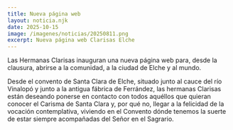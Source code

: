 ```yaml
---
title: Nueva página web
layout: noticia.njk
date: 2025-10-15
image: /imagenes/noticias/20250811.png
excerpt: Nueva página web Clarisas Elche
---
```


Las Hermanas Clarisas inauguran una nueva página web para, desde la clausura, abrirse a la comunidad, a la ciudad de Elche y al mundo.

Desde el convento de Santa Clara de Elche, situado junto al cauce del río Vinalopó y junto a la antigua fábrica de Ferrández, las hermanas Clarisas están deseando ponerse en contacto con todos aquéllos que quieran conocer el Carisma de Santa Clara y, por qué no, llegar a la felicidad de la vocación contemplativa, viviendo en el Convento dónde tenemos la suerte de estar siempre acompañadas del Señor en el Sagrario.

